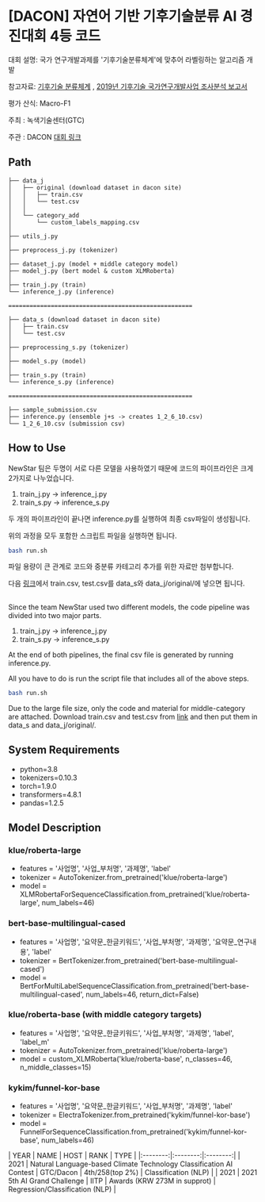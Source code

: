# [DACON] 자연어 기반 기후기술분류 AI 경진대회 4등 코드 

대회 설명: 국가 연구개발과제를 '기후기술분류체계'에 맞추어 라벨링하는 알고리즘 개발

참고자료:
[기후기술 분류체계](https://www.ctis.re.kr/ko/techClass/classification.do?key=1141) ,
[2019년 기후기술 국가연구개발사업 조사분석 보고서](https://www.gtck.re.kr/gtck/gtcPublication.do?mode=view&articleNo=1844&article.offset=30&articleLimit=10)

평가 산식: Macro-F1

주최 : 녹색기술센터(GTC)

주관 : DACON [대회 링크](https://dacon.io/competitions/official/235744/overview/description)

## Path
```
├── data_j
│   ├── original (download dataset in dacon site)
│   │   ├── train.csv
│   │   └── test.csv
│   │
│   └── category_add
│       └── custom_labels_mapping.csv
│
├── utils_j.py
│
├── preprocess_j.py (tokenizer)
│
├── dataset_j.py (model + middle category model)
├── model_j.py (bert model & custom XLMRoberta)
│
├── train_j.py (train)
└── inference_j.py (inference)

====================================================

├── data_s (download dataset in dacon site)
│   ├── train.csv
│   └── test.csv
│ 
├── preprocessing_s.py (tokenizer)
│
├── model_s.py (model)
│
├── train_s.py (train)
└── inference_s.py (inference)

====================================================

├── sample_submission.csv
├── inference.py (ensemble j+s -> creates 1_2_6_10.csv)
└── 1_2_6_10.csv (submission csv)

```
## How to Use

NewStar 팀은 두명이 서로 다른 모델을 사용하였기 때문에 코드의 파이프라인은 크게 2가지로 나누었습니다.  

1. train_j.py -> inference_j.py
2. train_s.py -> inference_s.py

두 개의 파이프라인이 끝나면 inference.py를 실행하여 최종 csv파일이 생성됩니다.

위의 과정을 모두 포함한 스크립트 파일을 실행하면 됩니다.

```bash
bash run.sh
```

파일 용량이 큰 관계로 코드와 중분류 카테고리 추가를 위한 자료만 첨부합니다. 

다음 [링크](https://drive.google.com/drive/folders/1DXJkhQr3Eybut7XrBgjBt-GM3apNoWHM)에서 train.csv, test.csv를 data_s와 data_j/original/에 넣으면 됩니다.

##

Since the team NewStar used two different models, the code pipeline was divided into two major parts.

1. train_j.py -> inference_j.py
2. train_s.py -> inference_s.py

At the end of both pipelines, the final csv file is generated by running inference.py.

All you have to do is run the script file that includes all of the above steps.

```bash
bash run.sh
```
Due to the large file size, only the code and material for middle-category are attached.
Download train.csv and test.csv from [link](https://drive.google.com/drive/folders/1DXJkhQr3Eybut7XrBgjBt-GM3apNoWHM) and then put them in data_s and data_j/original/.


## System Requirements
- python=3.8  
- tokenizers=0.10.3     
- torch=1.9.0  
- transformers=4.8.1  
- pandas=1.2.5  

## Model Description

### klue/roberta-large
  - features = '사업명', '사업_부처명', '과제명', 'label'
  - tokenizer = AutoTokenizer.from_pretrained('klue/roberta-large')
  - model = XLMRobertaForSequenceClassification.from_pretrained('klue/roberta-large', num_labels=46)

### bert-base-multilingual-cased
  - features = '사업명', '요약문_한글키워드', '사업_부처명', '과제명', '요약문_연구내용', 'label'
  - tokenizer = BertTokenizer.from_pretrained('bert-base-multilingual-cased')
  - model = BertForMultiLabelSequenceClassification.from_pretrained('bert-base-multilingual-cased', num_labels=46, return_dict=False)

### klue/roberta-base (with middle category targets)
  - features = '사업명', '요약문_한글키워드', '사업_부처명', '과제명', 'label', 'label_m'
  - tokenizer = AutoTokenizer.from_pretrained('klue/roberta-large')
  - model = custom_XLMRoberta('klue/roberta-base', n_classes=46, n_middle_classes=15)
  
### kykim/funnel-kor-base
  - features = '사업명', '요약문_한글키워드', '사업_부처명', '과제명', 'label'
  - tokenizer = ElectraTokenizer.from_pretrained('kykim/funnel-kor-base')
  - model = FunnelForSequenceClassification.from_pretrained('kykim/funnel-kor-base', num_labels=46)

| YEAR | NAME | HOST | RANK | TYPE |
|:--------:|:--------:|:--------:|
| 2021 | Natural Language-based Climate Technology Classification AI Contest | GTC/Dacon | 4th/258(top 2%) | Classification (NLP) |
| 2021 | 2021 5th AI Grand Challenge | IITP | Awards (KRW 273M in supprot) | Regression/Classification (NLP) |
